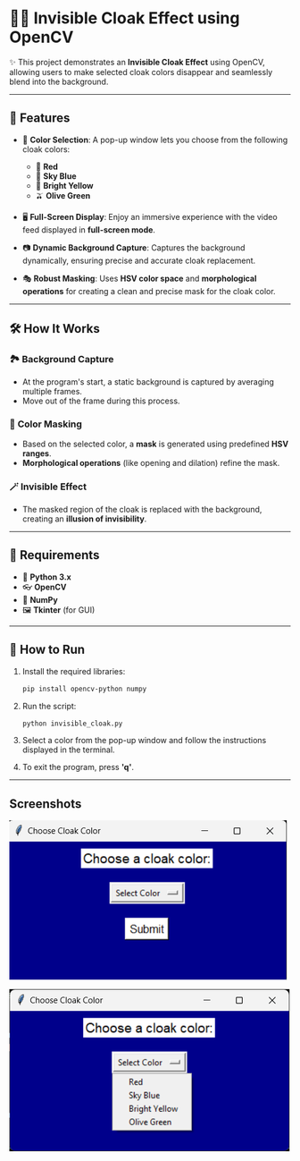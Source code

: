 
# 🧙‍♂️ Invisible Cloak Effect using OpenCV  

✨ This project demonstrates an **Invisible Cloak Effect** using OpenCV, allowing users to make selected cloak colors disappear and seamlessly blend into the background.  

---

## 🌟 **Features**  

- 🎨 **Color Selection**: A pop-up window lets you choose from the following cloak colors:  
  - 🔴 **Red**  
  - 🔵 **Sky Blue**  
  - 🌟 **Bright Yellow**  
  - 🫒 **Olive Green**  

- 🖥️ **Full-Screen Display**: Enjoy an immersive experience with the video feed displayed in **full-screen mode**.  

- 📷 **Dynamic Background Capture**: Captures the background dynamically, ensuring precise and accurate cloak replacement.  

- 🎭 **Robust Masking**: Uses **HSV color space** and **morphological operations** for creating a clean and precise mask for the cloak color.  

---

## 🛠️ **How It Works**  

### 🏞️ **Background Capture**  
- At the program's start, a static background is captured by averaging multiple frames.  
- Move out of the frame during this process.  

### 🎨 **Color Masking**  
- Based on the selected color, a **mask** is generated using predefined **HSV ranges**.  
- **Morphological operations** (like opening and dilation) refine the mask.  

### 🪄 **Invisible Effect**  
- The masked region of the cloak is replaced with the background, creating an **illusion of invisibility**.  

---

## 🧩 **Requirements**  

- 🐍 **Python 3.x**  
- 👓 **OpenCV**  
- 🧮 **NumPy**  
- 🖼️ **Tkinter** (for GUI)  

---

## 🚀 **How to Run**  

1. Install the required libraries:  
   ```bash  
   pip install opencv-python numpy  
   ```  

2. Run the script:  
   ```bash  
   python invisible_cloak.py  
   ```  

3. Select a color from the pop-up window and follow the instructions displayed in the terminal.  

4. To exit the program, press **'q'**.  

---
## **Screenshots**
![Colour Selection](https://github.com/Manya0407/Invisible-Cloak/blob/main/ss1.png?raw=true)

![Colour Selection](https://github.com/Manya0407/Invisible-Cloak/blob/main/ss2.png?raw=true)

